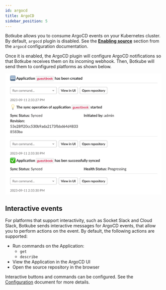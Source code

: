 ```yaml
---
id: argocd
title: ArgoCD
sidebar_position: 5
---
```


Botkube allows you to consume ArgoCD events on your Kubernetes cluster. By default, `argocd` plugin is disabled. See the [**Enabling source**](../../configuration/source/argocd#enabling-plugin) section from the `argocd` configuration documentation.

Once it is enabled, the ArgoCD plugin will configure ArgoCD notifications so that Botkube receives them on its incoming webhook. Then, Botkube will send them to configured platforms as shown below.

![ArgoCD events](./assets/argocd-events.png)

## Interactive events

For platforms that support interactivity, such as Socket Slack and Cloud Slack, Botkube sends interactive messages for ArgoCD events, that allow you to perform actions on the event. By default, the following actions are supported:

- Run commands on the Application:
  - `get`
  - `describe`
- View the Application in the ArgoCD UI
- Open the source repository in the browser

Interactive buttons and commands can be configured. See the [Configuration](../../configuration/source/argocd.md) document for more details.
